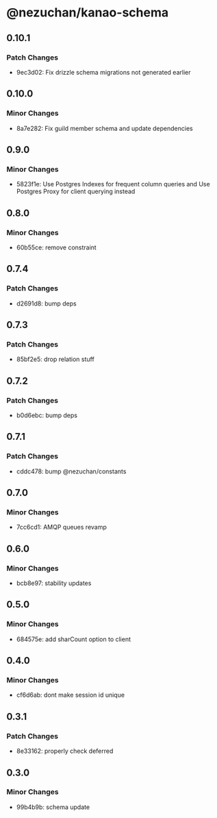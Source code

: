 # @nezuchan/kanao-schema

## 0.10.1

### Patch Changes

- 9ec3d02: Fix drizzle schema migrations not generated earlier

## 0.10.0

### Minor Changes

- 8a7e282: Fix guild member schema and update dependencies

## 0.9.0

### Minor Changes

- 5823f1e: Use Postgres Indexes for frequent column queries and Use Postgres Proxy for client querying instead

## 0.8.0

### Minor Changes

- 60b55ce: remove constraint

## 0.7.4

### Patch Changes

- d2691d8: bump deps

## 0.7.3

### Patch Changes

- 85bf2e5: drop relation stuff

## 0.7.2

### Patch Changes

- b0d6ebc: bump deps

## 0.7.1

### Patch Changes

- cddc478: bump @nezuchan/constants

## 0.7.0

### Minor Changes

- 7cc6cd1: AMQP queues revamp

## 0.6.0

### Minor Changes

- bcb8e97: stability updates

## 0.5.0

### Minor Changes

- 684575e: add sharCount option to client

## 0.4.0

### Minor Changes

- cf6d6ab: dont make session id unique

## 0.3.1

### Patch Changes

- 8e33162: properly check deferred

## 0.3.0

### Minor Changes

- 99b4b9b: schema update
